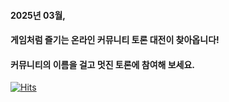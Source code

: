 #### 2025년 03월,

#### 게임처럼 즐기는 온라인 커뮤니티 토론 대전이 찾아옵니다!

#### 커뮤니티의 이름을 걸고 멋진 토론에 참여해 보세요.

[![Hits](https://hits.seeyoufarm.com/api/count/incr/badge.svg?url=https%3A%2F%2Fgithub.com%2FDebate-Season&count_bg=%23BEA4D4&title_bg=%237600E2&icon=&icon_color=%23E7E7E7&title=hits&edge_flat=false)](https://hits.seeyoufarm.com)
